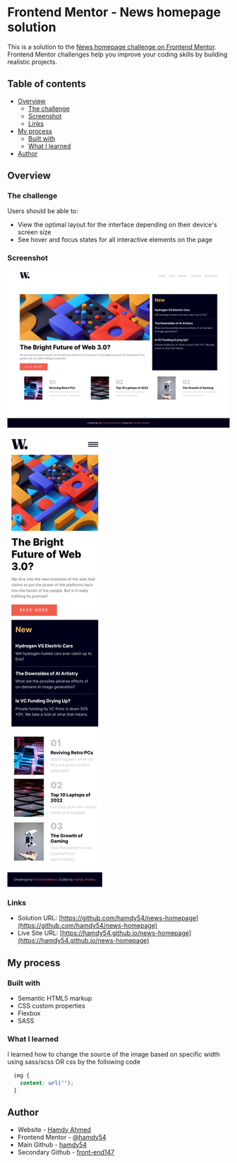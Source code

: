 # Frontend Mentor - News homepage solution

This is a solution to the [News homepage challenge on Frontend Mentor](https://www.frontendmentor.io/challenges/news-homepage-H6SWTa1MFl). Frontend Mentor challenges help you improve your coding skills by building realistic projects. 

## Table of contents

- [Overview](#overview)
  - [The challenge](#the-challenge)
  - [Screenshot](#screenshot)
  - [Links](#links)
- [My process](#my-process)
  - [Built with](#built-with)
  - [What I learned](#what-i-learned)
- [Author](#author)

## Overview

### The challenge

Users should be able to:

- View the optimal layout for the interface depending on their device's screen size
- See hover and focus states for all interactive elements on the page

### Screenshot

![Desktop View](./solution%20screenshots/Desktop%20preview.jpg)

![Mobile View](./solution%20screenshots/Mobile%20preview.jpg)

### Links

- Solution URL: [https://github.com/hamdy54/news-homepage](https://github.com/hamdy54/news-homepage)
- Live Site URL: [https://hamdy54.github.io/news-homepage](https://hamdy54.github.io/news-homepage)

## My process

### Built with

- Semantic HTML5 markup
- CSS custom properties
- Flexbox
- SASS

### What I learned

I learned how to change the source of the image based on specific width using sass/scss OR css by the following code

``` scss
  img {
    content: url("");
  }
```

## Author

- Website - [Hamdy Ahmed](https://hamdy54.netlify.app/)
- Frontend Mentor - [@hamdy54](https://www.frontendmentor.io/profile/hamdy54)
- Main Github - [hamdy54](https://github.com/hamdy54)
- Secondary Github - [front-end147](https://github.com/front-end147)